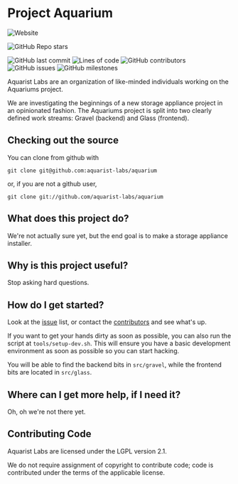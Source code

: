 # Project Aquarium

![Website](https://img.shields.io/website?down_color=lightgrey&down_message=offline&up_color=green&up_message=online&url=https%3A%2F%2Faquarist-labs.github.io%2F)

![GitHub Repo stars](https://img.shields.io/github/stars/aquarist-labs/aquarium?style=social)

![GitHub last commit](https://img.shields.io/github/last-commit/aquarist-labs/aquarium) ![Lines of code](https://img.shields.io/tokei/lines/github/aquarist-labs/aquarium) ![GitHub contributors](https://img.shields.io/github/contributors/aquarist-labs/aquarium) ![GitHub issues](https://img.shields.io/github/issues/aquarist-labs/aquarium) ![GitHub milestones](https://img.shields.io/github/milestones/all/aquarist-labs/aquarium)

Aquarist Labs are an organization of like-minded individuals working on the Aquariums project. 

We are investigating the beginnings of a new storage appliance project in an opinionated fashion. The Aquariums project is split into two clearly defined work streams: Gravel (backend) and Glass (frontend). 

## Checking out the source

You can clone from github with

	git clone git@github.com:aquarist-labs/aquarium

or, if you are not a github user,

	git clone git://github.com/aquarist-labs/aquarium

## What does this project do?

We're not actually sure yet, but the end goal is to make a storage appliance installer.

## Why is this project useful?

Stop asking hard questions.

## How do I get started?

Look at the [issue](https://github.com/aquarist-labs/aquarium/issues) list, or
contact the [contributors](https://github.com/orgs/aquarist-labs/people) and
see what's up.

If you want to get your hands dirty as soon as possible, you can also run the
script at `tools/setup-dev.sh`. This will ensure you have a basic development
environment as soon as possible so you can start hacking.

You will be able to find the backend bits in `src/gravel`, while the frontend
bits are located in `src/glass`.

## Where can I get more help, if I need it?

Oh, oh we're not there yet.

## Contributing Code

Aquarist Labs are licensed under the LGPL version 2.1. 

We do not require assignment of copyright to contribute code; code is contributed under the terms of the applicable license.
